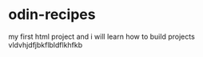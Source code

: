 # odin-recipes
my first html project
and i will learn how to build projects
vldvhjdfjbkflbldflkhfkb
